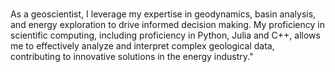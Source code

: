 ### 
As a geoscientist, I leverage my expertise in geodynamics, 
basin analysis, and energy exploration to drive informed 
decision making. My proficiency in scientific 
computing, including proficiency in Python, Julia and C++,
allows me to effectively analyze and interpret complex 
geological data, contributing to innovative solutions 
in the energy industry."


<!--
**eakneller/eakneller** is a ✨ _special_ ✨ repository because its `README.md` (this file) appears on your GitHub profile.

Here are some ideas to get you started:

- 🔭 I’m currently working on ...
- 🌱 I’m currently learning ...
- 👯 I’m looking to collaborate on ...
- 🤔 I’m looking for help with ...
- 💬 Ask me about ...
- 📫 How to reach me: ...
- 😄 Pronouns: ...
- ⚡ Fun fact: ...
-->
